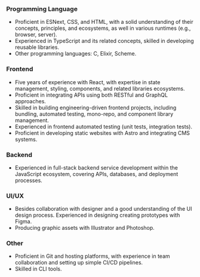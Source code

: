 ### Programming Language

- Proficient in ESNext, CSS, and HTML, with a solid understanding of their concepts, principles, and ecosystems, as well in various runtimes (e.g., browser, server).
- Experienced in TypeScript and its related concepts, skilled in developing reusable libraries.
- Other programming languages: C, Elixir, Scheme.

### Frontend

- Five years of experience with React, with expertise in state management, styling, components, and related libraries ecosystems. 
- Proficient in integrating APIs using both RESTful and GraphQL approaches.
- Skilled in building engineering-driven frontend projects, including bundling, automated testing, mono-repo, and component library management.
- Experienced in frontend automated testing (unit tests, integration tests).
- Proficient in developing static websites with Astro and integrating CMS systems.

### Backend

- Experienced in full-stack backend service development within the JavaScript ecosystem, covering APIs, databases, and deployment processes.

### UI/UX

- Besides collaboration with designer and a good understanding of the UI design process. Experienced in designing creating prototypes with Figma.
- Producing graphic assets with Illustrator and Photoshop.

### Other

- Proficient in Git and hosting platforms, with experience in team collaboration and setting up simple CI/CD pipelines.
- Skilled in CLI tools.
